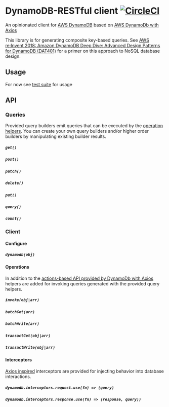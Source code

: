 # DynamoDB-RESTful client [![CircleCI](https://circleci.com/gh/possibilities/dynamodb-rest.svg?style=svg)](https://circleci.com/gh/possibilities/dynamodb-rest)

An opinionated client for [AWS DynamoDB](https://aws.amazon.com/dynamodb/) based on [AWS DynamoDb with Axios](https://github.com/possibilities/aws-dynamodb-axios)

This library is for generating composite key-based queries. See [AWS re:Invent 2018: Amazon DynamoDB Deep Dive: Advanced Design Patterns for DynamoDB (DAT401)](https://www.youtube.com/watch?v=HaEPXoXVf2k) for a primer on this approach to NoSQL database design.

## Usage

For now see [test suite](./__tests__) for usage

## API

### Queries

Provided query builders emit queries that can be executed by the [operation helpers](#operations). You can create your own query builders and/or higher order builders by manipulating existing builder results.

##### `get()`

##### `post()`

##### `patch()`

##### `delete()`

##### `put()`

##### `query()`

##### `count()`

### Client

#### Configure

##### `dynamodb(obj)`

#### Operations

In addition to the [actions-based API provided by DynamoDb with Axios](https://github.com/possibilities/aws-dynamodb-axios#api) helpers are added for invoking queries generated with the provided query helpers.

##### `invoke(obj|arr)`

##### `batchGet(arr)`

##### `batchWrite(arr)`

##### `transactGet(obj|arr)`

##### `transactWrite(obj|arr)`

#### Interceptors

[Axios inspired](https://github.com/axios/axios#interceptors) interceptors are provided for injecting behavior into database interactions.

##### `dynamodb.interceptors.request.use(fn) => (query)`

##### `dynamodb.interceptors.response.use(fn) => (response, query))`
